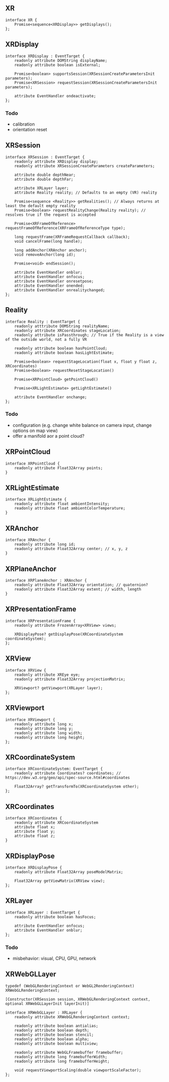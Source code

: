 
## XR

	interface XR {
		Promise<sequence<XRDisplay>> getDisplays();
	};


## XRDisplay

	interface XRDisplay : EventTarget {
		readonly attribute DOMString displayName;
		readonly attribute boolean isExternal;

		Promise<boolean> supportsSession(XRSessionCreateParametersInit parameters);
		Promise<XRSession> requestSession(XRSessionCreateParametersInit parameters);

		attribute EventHandler ondeactivate;
	};

### Todo

- calibration
- orientation reset

## XRSession

	interface XRSession : EventTarget {
		readonly attribute XRDisplay display;
		readonly attribute XRSessionCreateParameters createParameters;

		attribute double depthNear;
		attribute double depthFar;

		attribute XRLayer layer;
		attribute Reality reality; // Defaults to an empty (VR) reality

		Promise<sequence <Reality>> getRealities(); // Always returns at least the default empty reality
		Promise<boolean> requestRealityChange(Reality reality); // resolves true if the request is accepted

		Promise<XRFrameOfReference> requestFrameOfReference(XRFrameOfReferenceType type);

		long requestFrame(XRFrameRequestCallback callback);
		void cancelFrame(long handle);

		long addAnchor(XRAnchor anchor);
		void removeAnchor(long id);

		Promise<void> endSession();

		attribute EventHandler onblur;
		attribute EventHandler onfocus;
		attribute EventHandler onresetpose;
		attribute EventHandler onended;
		attribute EventHandler onrealitychanged;
	};

## Reality

	interface Reality : EventTarget {
		readonly atttribute DOMString realityName;
		readonly attribute XRCoordinates stageLocation;
		readonly attribute isPassthrough; // True if the Reality is a view of the outside world, not a fully VR

		readonly attribute boolean hasPointCloud;
		readonly attribute boolean hasLightEstimate;

		Promise<boolean> requestStageLocation(float x, float y float z, XRCoordinates)
		Promise<boolean> requestResetStageLocation()

		Promise<XRPointCloud> getPointCloud()

		Promise<XRLightEstimate> getLightEstimate()

		attribute EventHandler onchange;
	};

### Todo

- configuration (e.g. change white balance on camera input, change options on map view)
- offer a manifold aor a point cloud?


## XRPointCloud

	interface XRPointCloud {
		readonly attribute Float32Array points;
	}

## XRLightEstimate

	interface XRLightEstimate {
		readonly attribute float ambientIntensity;
		readonly attribute float ambientColorTemperature;
	}

## XRAnchor

	interface XRAnchor {
		readonly attribute long id;
		readonly attribute Float32Array center; // x, y, z
	}

## XRPlaneAnchor

	interface XRPlaneAnchor : XRAnchor {
		readonly attribute Float32Array orientation; // quaternion?
		readonly attribute Float32Array extent; // width, length
	}

## XRPresentationFrame

	interface XRPresentationFrame {
		readonly attribute FrozenArray<XRView> views;

		XRDisplayPose? getDisplayPose(XRCoordinateSystem coordinateSystem);
	};

## XRView

	interface XRView {
		readonly attribute XREye eye;
		readonly attribute Float32Array projectionMatrix;

		XRViewport? getViewport(XRLayer layer);
	};

## XRViewport

	interface XRViewport {
		readonly attribute long x;
		readonly attribute long y;
		readonly attribute long width;
		readonly attribute long height;
	};

## XRCoordinateSystem

	interface XRCoordinateSystem: EventTarget {
		readonly attribute Coordinates? coordinates; // https://dev.w3.org/geo/api/spec-source.html#coordinates

		Float32Array? getTransformTo(XRCoordinateSystem other);
	};

## XRCoordinates

	interface XRCoordinates {
		readonly attribute XRCoordinateSystem
		attribute float x;
		attribute float y;
		attribute float z;
	}

## XRDisplayPose

	interface XRDisplayPose {
		readonly attribute Float32Array poseModelMatrix;

		Float32Array getViewMatrix(XRView view);
	};

## XRLayer

	interface XRLayer : EventTarget {
		readonly attribute boolean hasFocus;

		attribute EventHandler onfocus;
		attribute EventHandler onblur;
	};

### Todo

- misbehavior: visual, CPU, GPU, network

## XRWebGLLayer

	typedef (WebGLRenderingContext or WebGL2RenderingContext) XRWebGLRenderingContext;

	[Constructor(XRSession session, XRWebGLRenderingContext context, optional XRWebGLLayerInit layerInit)]

	interface XRWebGLLayer : XRLayer {
		readonly attribute XRWebGLRenderingContext context;

		readonly attribute boolean antialias;
		readonly attribute boolean depth;
		readonly attribute boolean stencil;
		readonly attribute boolean alpha;
		readonly attribute boolean multiview;

		readonly attribute WebGLFramebuffer framebuffer;
		readonly attribute long framebufferWidth;
		readonly attribute long framebufferHeight;

		void requestViewportScaling(double viewportScaleFactor);
	};


